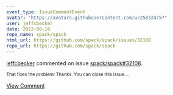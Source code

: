 ```yaml
---
event_type: IssueCommentEvent
avatar: "https://avatars.githubusercontent.com/u/25832475?"
user: jeffcbecker
date: 2022-08-16
repo_name: spack/spack
html_url: https://github.com/spack/spack/issues/32108
repo_url: https://github.com/spack/spack
---
```


<a href='https://github.com/jeffcbecker' target='_blank'>jeffcbecker</a> commented on issue <a href='https://github.com/spack/spack/issues/32108' target='_blank'>spack/spack#32108</a>.

<small>That fixes the problem! Thanks. You can close this issue....</small>

<a href='https://github.com/spack/spack/issues/32108' target='_blank'>View Comment</a>